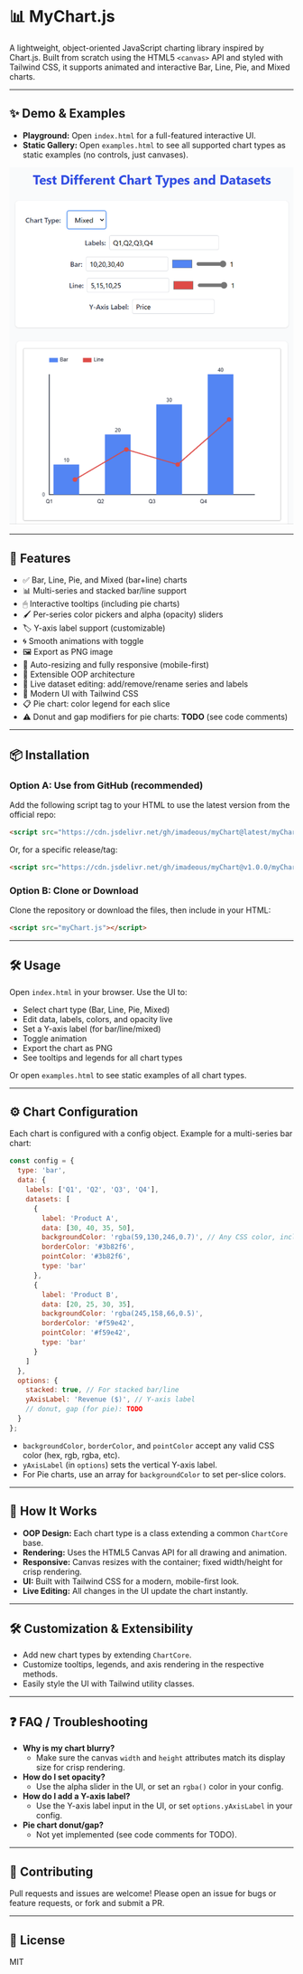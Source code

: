 # 📊 MyChart.js

A lightweight, object-oriented JavaScript charting library inspired by Chart.js. Built from scratch using the HTML5 `<canvas>` API and styled with Tailwind CSS, it supports animated and interactive Bar, Line, Pie, and Mixed charts.

---

## ✨ Demo & Examples

- **Playground:** Open `index.html` for a full-featured interactive UI.
- **Static Gallery:** Open `examples.html` to see all supported chart types as static examples (no controls, just canvases).

![MyChart.js Demo Screenshot](demo-screenshot.png) <!-- Add a screenshot if available -->

---

## 🚀 Features

- ✅ Bar, Line, Pie, and Mixed (bar+line) charts
- 📊 Multi-series and stacked bar/line support
- 🖱 Interactive tooltips (including pie charts)
- 🖌 Per-series color pickers and alpha (opacity) sliders
- 🏷 Y-axis label support (customizable)
- 🌀 Smooth animations with toggle
- 🖼 Export as PNG image
- 📐 Auto-resizing and fully responsive (mobile-first)
- 🧱 Extensible OOP architecture
- 📝 Live dataset editing: add/remove/rename series and labels
- 🎨 Modern UI with Tailwind CSS
- 📋 Pie chart: color legend for each slice
- ⚠️ Donut and gap modifiers for pie charts: **TODO** (see code comments)

---

## 📦 Installation

### Option A: Use from GitHub (recommended)
Add the following script tag to your HTML to use the latest version from the official repo:

```html
<script src="https://cdn.jsdelivr.net/gh/imadeous/myChart@latest/myChart.js"></script>
```

Or, for a specific release/tag:

```html
<script src="https://cdn.jsdelivr.net/gh/imadeous/myChart@v1.0.0/myChart.js"></script>
```

### Option B: Clone or Download
Clone the repository or download the files, then include in your HTML:

```html
<script src="myChart.js"></script>
```

---

## 🛠 Usage

Open `index.html` in your browser. Use the UI to:
- Select chart type (Bar, Line, Pie, Mixed)
- Edit data, labels, colors, and opacity live
- Set a Y-axis label (for bar/line/mixed)
- Toggle animation
- Export the chart as PNG
- See tooltips and legends for all chart types

Or open `examples.html` to see static examples of all chart types.

---

## ⚙️ Chart Configuration

Each chart is configured with a config object. Example for a multi-series bar chart:

```js
const config = {
  type: 'bar',
  data: {
    labels: ['Q1', 'Q2', 'Q3', 'Q4'],
    datasets: [
      {
        label: 'Product A',
        data: [30, 40, 35, 50],
        backgroundColor: 'rgba(59,130,246,0.7)', // Any CSS color, including alpha
        borderColor: '#3b82f6',
        pointColor: '#3b82f6',
        type: 'bar'
      },
      {
        label: 'Product B',
        data: [20, 25, 30, 35],
        backgroundColor: 'rgba(245,158,66,0.5)',
        borderColor: '#f59e42',
        pointColor: '#f59e42',
        type: 'bar'
      }
    ]
  },
  options: {
    stacked: true, // For stacked bar/line
    yAxisLabel: 'Revenue ($)', // Y-axis label
    // donut, gap (for pie): TODO
  }
};
```

- `backgroundColor`, `borderColor`, and `pointColor` accept any valid CSS color (hex, rgb, rgba, etc).
- `yAxisLabel` (in `options`) sets the vertical Y-axis label.
- For Pie charts, use an array for `backgroundColor` to set per-slice colors.

---

## 🧩 How It Works

- **OOP Design:** Each chart type is a class extending a common `ChartCore` base.
- **Rendering:** Uses the HTML5 Canvas API for all drawing and animation.
- **Responsive:** Canvas resizes with the container; fixed width/height for crisp rendering.
- **UI:** Built with Tailwind CSS for a modern, mobile-first look.
- **Live Editing:** All changes in the UI update the chart instantly.

---

## 🛠 Customization & Extensibility

- Add new chart types by extending `ChartCore`.
- Customize tooltips, legends, and axis rendering in the respective methods.
- Easily style the UI with Tailwind utility classes.

---

## ❓ FAQ / Troubleshooting

- **Why is my chart blurry?**
  - Make sure the canvas `width` and `height` attributes match its display size for crisp rendering.
- **How do I set opacity?**
  - Use the alpha slider in the UI, or set an `rgba()` color in your config.
- **How do I add a Y-axis label?**
  - Use the Y-axis label input in the UI, or set `options.yAxisLabel` in your config.
- **Pie chart donut/gap?**
  - Not yet implemented (see code comments for TODO).

---

## 🤝 Contributing

Pull requests and issues are welcome! Please open an issue for bugs or feature requests, or fork and submit a PR.

---

## 📄 License
MIT
